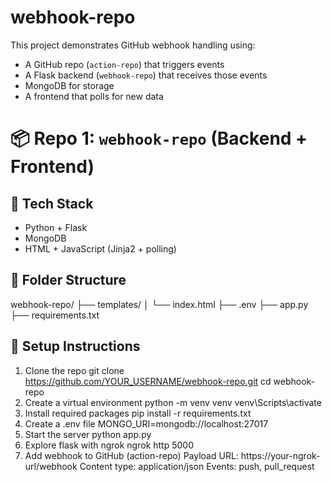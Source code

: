 # webhook-repo

This project demonstrates GitHub webhook handling using:
- A GitHub repo (`action-repo`) that triggers events
- A Flask backend (`webhook-repo`) that receives those events
- MongoDB for storage
- A frontend that polls for new data

# 📦 Repo 1: `webhook-repo` (Backend + Frontend)

## 🔧 Tech Stack
- Python + Flask
- MongoDB
- HTML + JavaScript (Jinja2 + polling)

## 📁 Folder Structure
webhook-repo/
├── templates/
│ └── index.html
├── .env
├── app.py
├── requirements.txt

## 🚀 Setup Instructions

1. Clone the repo
   git clone https://github.com/YOUR_USERNAME/webhook-repo.git
   cd webhook-repo
2. Create a virtual environment
   python -m venv venv
   venv\Scripts\activate
3. Install required packages
   pip install -r requirements.txt
4. Create a .env file
   MONGO_URI=mongodb://localhost:27017
5. Start the server
   python app.py
6. Explore flask with ngrok
   ngrok http 5000
7. Add webhook to GitHub (action-repo)
   Payload URL: https://your-ngrok-url/webhook
   Content type: application/json
   Events: push, pull_request
   

   
